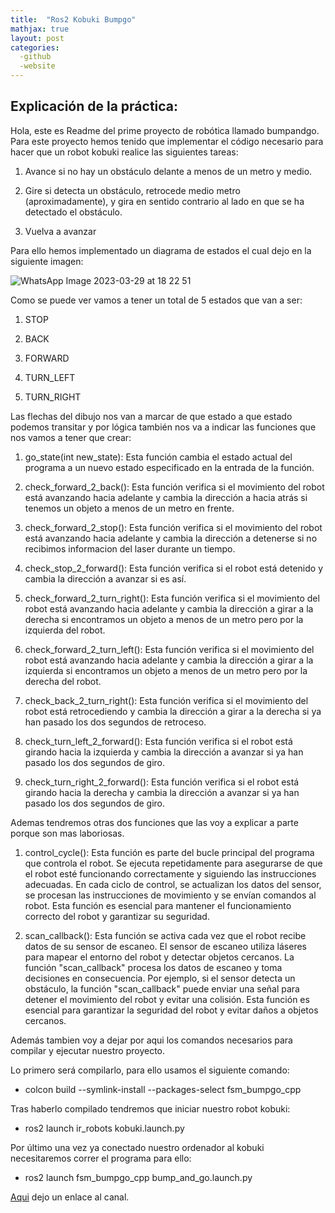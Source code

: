 ```yaml
---
title:  "Ros2 Kobuki Bumpgo"
mathjax: true
layout: post
categories:
  -github
  -website
---
```


## Explicación de la práctica:
Hola, este es Readme del prime proyecto de robótica llamado bumpandgo. Para este proyecto hemos 
tenido que implementar el código necesario para hacer que un robot kobuki realice las siguientes
tareas:

1. Avance si no hay un obstáculo delante a menos de un metro y medio.

2. Gire si detecta un obstáculo, retrocede medio metro (aproximadamente), y gira en sentido
contrario al lado en que se ha detectado el obstáculo.

3. Vuelva a avanzar

Para ello hemos implementado un diagrama de estados el cual dejo en la siguiente imagen:

![WhatsApp Image 2023-03-29 at 18 22 51](https://user-images.githubusercontent.com/98461427/228605218-e632fc0f-b676-4660-bda4-a5480d8103b4.jpeg)

Como se puede ver vamos a tener un total de 5 estados que van a ser:

1. STOP

2. BACK

3. FORWARD

4. TURN_LEFT

5. TURN_RIGHT

Las flechas del dibujo nos van a marcar de que estado a que estado podemos transitar y por lógica 
también nos va a indicar las funciones que nos vamos a tener que crear:

1. go_state(int new_state): Esta función cambia el estado actual del programa a un nuevo estado
especificado en la entrada de la función.

2. check_forward_2_back(): Esta función verifica si el movimiento del robot está avanzando hacia
adelante y cambia la dirección a hacia atrás si tenemos un objeto a menos de un metro en frente.

3. check_forward_2_stop(): Esta función verifica si el movimiento del robot está avanzando hacia
adelante y cambia la dirección a detenerse si no recibimos informacion del laser durante un 
tiempo.

4. check_stop_2_forward(): Esta función verifica si el robot está detenido y cambia la dirección a
avanzar si es así.

5. check_forward_2_turn_right(): Esta función verifica si el movimiento del robot está avanzando
hacia adelante y cambia la dirección a girar a la derecha si encontramos un objeto a menos de un
metro pero por la izquierda del robot.

6. check_forward_2_turn_left(): Esta función verifica si el movimiento del robot está avanzando
hacia adelante y cambia la dirección a girar a la izquierda si encontramos un objeto a menos de un
metro pero por la derecha del robot.

7. check_back_2_turn_right(): Esta función verifica si el movimiento del robot está retrocediendo
y cambia la dirección a girar a la derecha si ya han pasado los dos segundos de retroceso.

8. check_turn_left_2_forward(): Esta función verifica si el robot está girando hacia la izquierda
y cambia la dirección a avanzar si ya han pasado los dos segundos de giro.

9. check_turn_right_2_forward(): Esta función verifica si el robot está girando hacia la derecha y
cambia la dirección a avanzar si ya han pasado los dos segundos de giro.

Ademas tendremos otras dos funciones que las voy a explicar a parte porque son mas laboriosas.

1. control_cycle(): Esta función es parte del bucle principal del programa que controla el robot. Se ejecuta repetidamente para asegurarse de que el robot esté funcionando correctamente y siguiendo las instrucciones adecuadas. En cada ciclo de control, se actualizan los datos del sensor, se procesan las instrucciones de movimiento y se envían comandos al robot. Esta función es esencial para mantener el funcionamiento correcto del robot y garantizar su seguridad.

2. scan_callback(): Esta función se activa cada vez que el robot recibe datos de su sensor de escaneo. El sensor de escaneo utiliza láseres para mapear el entorno del robot y detectar objetos cercanos. La función "scan_callback" procesa los datos de escaneo y toma decisiones en consecuencia. Por ejemplo, si el sensor detecta un obstáculo, la función "scan_callback" puede enviar una señal para detener el movimiento del robot y evitar una colisión. Esta función es esencial para garantizar la seguridad del robot y evitar daños a objetos cercanos.


Además tambien voy a dejar por aqui los comandos necesarios para compilar y ejecutar nuestro 
proyecto.

Lo primero será compilarlo, para ello usamos el siguiente comando:

- colcon build --symlink-install --packages-select fsm_bumpgo_cpp

Tras haberlo compilado tendremos que iniciar nuestro robot kobuki:

- ros2 launch ir_robots kobuki.launch.py

Por último una vez ya conectado nuestro ordenador al kobuki necesitaremos correr el programa para
ello:

- ros2 launch fsm_bumpgo_cpp bump_and_go.launch.py


[Aqui](https://www.youtube.com/@yerayterradilloslorenzo) dejo un enlace al canal.
 
